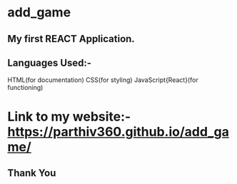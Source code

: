 # add_game

## My first REACT Application.

## Languages Used:-
   HTML(for documentation)
   CSS(for styling)
   JavaScript{React}(for functioning)

# Link to my website:- https://parthiv360.github.io/add_game/

## Thank You
